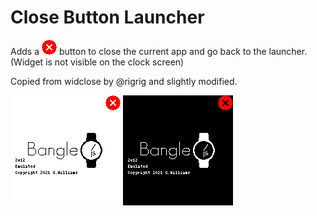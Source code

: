 # Close Button Launcher

Adds a ![X](preview.png) button to close the current app and go back to the launcher.
(Widget is not visible on the clock screen)

Copied from  widclose by @rigrig and slightly modified.

![Light theme screenshot](screenshot_light.png)
![Dark theme screenshot](screenshot_dark.png)
